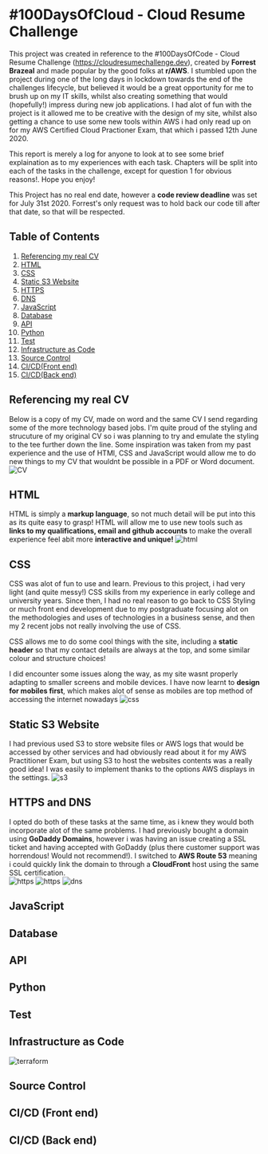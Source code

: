 # #100DaysOfCloud - Cloud Resume Challenge


This project was created in reference to the #100DaysOfCode - Cloud Resume Challenge (https://cloudresumechallenge.dev), created by **Forrest Brazeal** and made popular by the good folks at **r/AWS**. I stumbled upon the project during one of the long days in lockdown towards the end of the challenges lifecycle, but believed it would be a great opportunity for me to brush up on my IT skills, whilst also creating something that would (hopefully!) impress during new job applications. I had alot of fun with the project is it allowed me to be creative with the design of my site, whilst also getting a chance to use some new tools within AWS i had only read up on for my AWS Certified Cloud Practioner Exam, that which i passed 12th June 2020.

This report is merely a log for anyone to look at to see some brief explaination as to my experiences with each task. Chapters will be split into each of the tasks in the challenge, except for question 1 for obvious reasons!. Hope you enjoy!

This Project has no real end date, however a **code review deadline** was set for July 31st 2020. Forrest's only request was to hold back our code till after that date, so that will be respected.

## Table of Contents

1. [Referencing my real CV]()
2. [HTML]()
3. [CSS]()
4. [Static S3 Website]()
5. [HTTPS]()
6. [DNS]()
7. [JavaScript]()
8. [Database]()
9. [API]()
10. [Python]()
11. [Test]()
12. [Infrastructure as Code]()
13. [Source Control]()
14. [CI/CD(Front end)]()
15. [CI/CD(Back end)]()

## Referencing my real CV
Below is a copy of my CV, made on word and the same CV I send regarding some of the more technology based jobs. I'm quite proud of the styling and strucuture of my original CV so i was planning to try and emulate the styling to the tee further down the line. Some inspiration was taken from my past experience and the use of HTMl, CSS and JavaScript would allow me to do new things to my CV that wouldnt be possible in a PDF or Word document.
![CV](https://i.imgur.com/FYK7P4X.png)
## HTML
HTML is simply a **markup language**, so not much detail will be put into this as its quite easy to grasp! HTML will allow me to use new tools such as **links to my qualifications, email and github accounts** to make the overall experience feel abit more **interactive and unique!**
![html](https://i.imgur.com/MNnplSc.png)

## CSS
CSS was alot of fun to use and learn. Previous to this project, i had very light (and quite messy!) CSS skills from my experience in early college and university years. Since then, I had no real reason to go back to CSS Styling or much front end development due to my postgraduate focusing alot on the methodologies and uses of technologies in a business sense, and then my 2 recent jobs not really involving the use of CSS. 

CSS allows me to do some cool things with the site, including a **static header** so that my contact details are always at the top, and some similar colour and structure choices!

I did encounter some issues along the way, as my site wasnt properly adapting to smaller screens and mobile devices. I have now learnt to **design for mobiles first**, which makes alot of sense as mobiles are top method of accessing the internet nowadays
![css](https://i.imgur.com/UErHmXt.png)

## Static S3 Website
I had previous used S3 to store website files or AWS logs that would be accessed by other services and had obviously read about it for my AWS Practitioner Exam, but using S3 to host the websites contents was a really good idea! I was easily to implement thanks to the options AWS displays in the settings.
![s3](https://i.imgur.com/30BcKaN.png)
## HTTPS and DNS
I opted do both of these tasks at the same time, as i knew they would both incorporate alot of the same problems. I had previously bought a domain using **GoDaddy Domains**, however i was having an issue creating a SSL ticket and having accepted with GoDaddy (plus there customer support was horrendous! Would not recommend!). I switched to **AWS Route 53** meaning i could quickly link the domain to through a **CloudFront** host using the same SSL certification.  
![https](https://i.imgur.com/8mfkfbJ.png)
![https](https://i.imgur.com/jNAkBKU.png)
![dns](https://i.imgur.com/LvxY8jB.png)
## JavaScript
## Database
## API
## Python
## Test
## Infrastructure as Code
![terraform](https://i.imgur.com/5WB9vrB.png)
## Source Control
## CI/CD (Front end)
## CI/CD (Back end)
